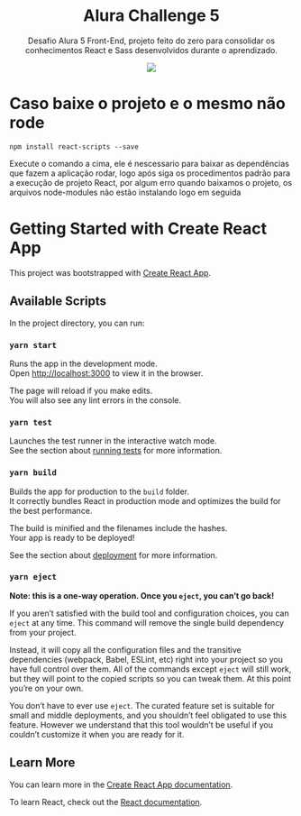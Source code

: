 <h1 align="center"> Alura Challenge 5 </h1>
<p align="center">
Desafio Alura 5 Front-End, projeto feito do zero para consolidar os conhecimentos React e Sass desenvolvidos durante o aprendizado.
</p>
<p align="center">
<img src="https://github.com/Cauatn/Alura-Challenge-React/assets/39890456/6bc2b2a2-3741-4c91-97ea-6850488d1464"/>
</p>

# Caso baixe o projeto e o mesmo não rode
`npm install react-scripts --save`

Execute o comando a cima, ele é nescessario para baixar as dependências que fazem a aplicação rodar, logo após siga os procedimentos padrão para a execução de projeto React, por algum erro quando baixamos o projeto, os arquivos node-modules não estão instalando logo em seguida

# Getting Started with Create React App

This project was bootstrapped with [Create React App](https://github.com/facebook/create-react-app).

## Available Scripts

In the project directory, you can run:

### `yarn start`

Runs the app in the development mode.\
Open [http://localhost:3000](http://localhost:3000) to view it in the browser.

The page will reload if you make edits.\
You will also see any lint errors in the console.

### `yarn test`

Launches the test runner in the interactive watch mode.\
See the section about [running tests](https://facebook.github.io/create-react-app/docs/running-tests) for more information.

### `yarn build`

Builds the app for production to the `build` folder.\
It correctly bundles React in production mode and optimizes the build for the best performance.

The build is minified and the filenames include the hashes.\
Your app is ready to be deployed!

See the section about [deployment](https://facebook.github.io/create-react-app/docs/deployment) for more information.

### `yarn eject`

**Note: this is a one-way operation. Once you `eject`, you can’t go back!**

If you aren’t satisfied with the build tool and configuration choices, you can `eject` at any time. This command will remove the single build dependency from your project.

Instead, it will copy all the configuration files and the transitive dependencies (webpack, Babel, ESLint, etc) right into your project so you have full control over them. All of the commands except `eject` will still work, but they will point to the copied scripts so you can tweak them. At this point you’re on your own.

You don’t have to ever use `eject`. The curated feature set is suitable for small and middle deployments, and you shouldn’t feel obligated to use this feature. However we understand that this tool wouldn’t be useful if you couldn’t customize it when you are ready for it.

## Learn More

You can learn more in the [Create React App documentation](https://facebook.github.io/create-react-app/docs/getting-started).

To learn React, check out the [React documentation](https://reactjs.org/).
